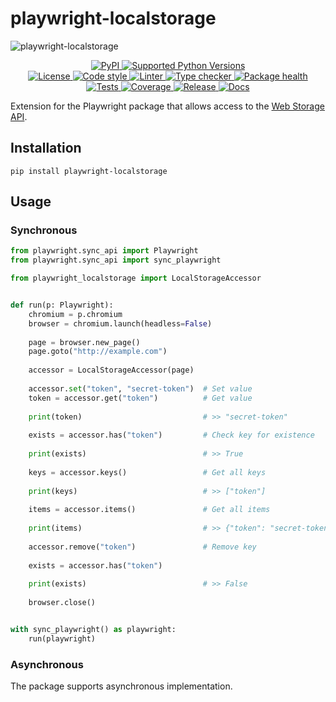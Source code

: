 # playwright-localstorage

<!-- markdownlint-disable -->
![playwright-localstorage](https://socialify.git.ci/swimmwatch/playwright-localstorage/image?description=1&font=Raleway&language=1&name=1&owner=1&pattern=Brick%20Wall&theme=Dark)

<div align="center">
  <p>
    <a href="https://pypi.org/project/playwright-localstorage">
        <img src="https://img.shields.io/pypi/v/playwright-localstorage.svg" alt="PyPI">
    </a>
    <a href="pyproject.toml">
        <img src="https://img.shields.io/pypi/pyversions/playwright-localstorage" alt="Supported Python Versions">
    </a>
    <br/>
    <a href="LICENSE">
        <img src="https://img.shields.io/github/license/swimmwatch/playwright-localstorage" alt="License">
    </a>
    <a href="https://github.com/ambv/black">
        <img src="https://img.shields.io/badge/code%20style-black-black" alt="Code style">
    </a>
    <a href="https://github.com/pycqa/flake8">
        <img src="https://img.shields.io/badge/lint-flake8-black" alt="Linter">
    </a>
    <a href="https://github.com/python/mypy">
        <img src="https://img.shields.io/badge/type%20checker-mypy-black" alt="Type checker">
    </a>
    <a href="https://snyk.io/advisor/python/playwright-localstorage">
        <img src="https://snyk.io/advisor/python/playwright-localstorage/badge.svg" alt="Package health">
    </a>
    <br/>
    <a href="https://github.com/swimmwatch/playwright-localstorage/actions/workflows/python-check.yml">
        <img src="https://github.com/swimmwatch/playwright-localstorage/actions/workflows/python-check.yml/badge.svg" alt="Tests">
    </a>
    <a href="https://codecov.io/github/swimmwatch/playwright-localstorage" target="_blank">
        <img src="https://codecov.io/github/swimmwatch/playwright-localstorage/graph/badge.svg?token=CHNJDD5OY0" alt="Coverage">
    </a>
    <a href="https://github.com/swimmwatch/playwright-localstorage/actions/workflows/release.yml">
        <img src="https://github.com/swimmwatch/playwright-localstorage/actions/workflows/release.yml/badge.svg" alt="Release">
    </a>
    <a href="https://github.com/swimmwatch/playwright-localstorage/actions/workflows/docs.yml">
        <img src="https://github.com/swimmwatch/playwright-localstorage/actions/workflows/docs.yml/badge.svg" alt="Docs">
    </a>
  </p>
</div>
<!-- markdownlint-enable -->

Extension for the Playwright package 
that allows access to the [Web Storage API](https://developer.mozilla.org/en-US/docs/Web/API/Web_Storage_API).

## Installation

```shell
pip install playwright-localstorage
```

## Usage

### Synchronous

```python
from playwright.sync_api import Playwright
from playwright.sync_api import sync_playwright

from playwright_localstorage import LocalStorageAccessor


def run(p: Playwright):
    chromium = p.chromium
    browser = chromium.launch(headless=False)
    
    page = browser.new_page()
    page.goto("http://example.com")
    
    accessor = LocalStorageAccessor(page)
    
    accessor.set("token", "secret-token")  # Set value
    token = accessor.get("token")          # Get value
    
    print(token)                           # >> "secret-token"
    
    exists = accessor.has("token")         # Check key for existence
    
    print(exists)                          # >> True
    
    keys = accessor.keys()                 # Get all keys
    
    print(keys)                            # >> ["token"]
    
    items = accessor.items()               # Get all items
    
    print(items)                           # >> {"token": "secret-token"}
    
    accessor.remove("token")               # Remove key
    
    exists = accessor.has("token")
    
    print(exists)                          # >> False
    
    browser.close()


with sync_playwright() as playwright:
    run(playwright)

```

### Asynchronous

The package supports asynchronous implementation.
